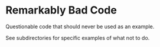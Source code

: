 # Remarkably Bad Code

Questionable code that should never be used as an example.

See subdirectories for specific examples of what not to do.
